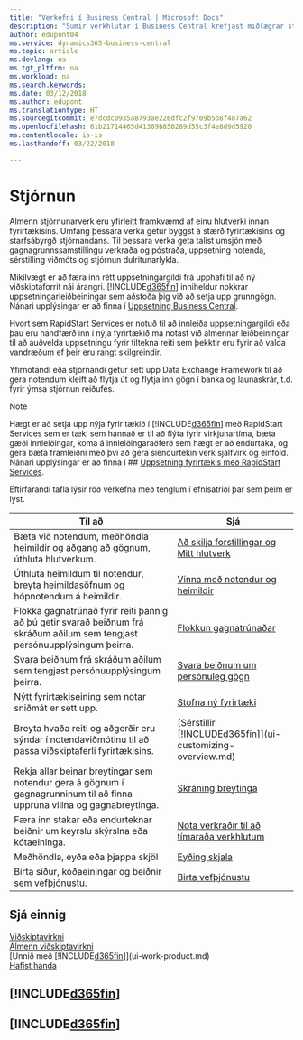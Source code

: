 ```yaml
---
title: "Verkefni í Business Central | Microsoft Docs"
description: "Sumir verkhlutar í Business Central krefjast miðlægrar stjórnunar og uppsetningar. Sjáðu hverjir þeir eru og lærðu hvað skal gera."
author: edupont04
ms.service: dynamics365-business-central
ms.topic: article
ms.devlang: na
ms.tgt_pltfrm: na
ms.workload: na
ms.search.keywords: 
ms.date: 03/12/2018
ms.author: edupont
ms.translationtype: HT
ms.sourcegitcommit: e7dcdc0935a8793ae226dfc2f9709b5b8f487a62
ms.openlocfilehash: 61b21714465d41369b850289d55c3f4e8d9d5920
ms.contentlocale: is-is
ms.lasthandoff: 03/22/2018

---
```

# <a name="administration"></a>Stjórnun
Almenn stjórnunarverk eru yfirleitt framkvæmd af einu hlutverki innan fyrirtækisins. Umfang þessara verka getur byggst á stærð fyrirtækisins og starfsábyrgð stjórnandans. Til þessara verka geta talist umsjón með gagnagrunnssamstillingu verkraða og póstraða, uppsetning notenda, sérstilling viðmóts og stjórnun dulritunarlykla.  

Mikilvægt er að færa inn rétt uppsetningargildi frá upphafi til að ný viðskiptaforrit nái árangri. [!INCLUDE[d365fin](includes/d365fin_md.md)] inniheldur nokkrar uppsetningarleiðbeiningar sem aðstoða þig við að setja upp grunngögn. Nánari upplýsingar er að finna í [Uppsetning Business Central](setup.md).

Hvort sem RapidStart Services er notuð til að innleiða uppsetningargildi eða þau eru handfærð inn í nýja fyrirtækið má notast við almennar leiðbeiningar til að auðvelda uppsetningu fyrir tiltekna reiti sem þekktir eru fyrir að valda vandræðum ef þeir eru rangt skilgreindir.  

Yfirnotandi eða stjórnandi getur sett upp Data Exchange Framework til að gera notendum kleift að flytja út og flytja inn gögn í banka og launaskrár, t.d. fyrir ýmsa stjórnun reiðufés.

> [!NOTE]
> Hægt er að setja upp nýja fyrir tækið í [!INCLUDE[d365fin](includes/d365fin_md.md)] með RapidStart Services sem er tæki sem hannað er til að flýta fyrir virkjunartíma, bæta gæði innleiðingar, koma á innleiðingaraðferð sem hægt er að endurtaka, og gera bæta framleiðni með því að gera síendurtekin verk sjálfvirk og einföld. Nánari upplýsingar er að finna í ## [Uppsetning fyrirtækis með RapidStart Services](admin-set-up-a-company-with-rapidstart.md).

Eftirfarandi tafla lýsir röð verkefna með tenglum í efnisatriði þar sem þeim er lýst.   

|**Til að**|**Sjá**|  
|------------|-------------|  
|Bæta við notendum, meðhöndla heimildir og aðgang að gögnum, úthluta hlutverkum.|[Að skilja forstillingar og Mitt hlutverk](admin-users-profiles-roles.md)|  
|Úthluta heimildum til notendur, breyta heimildasöfnum og hópnotendum á heimildir.|[Vinna með notendur og heimildir](ui-how-users-permissions.md)|
|Flokka gagnatrúnað fyrir reiti þannig að þú getir svarað beiðnum frá skráðum aðilum sem tengjast persónuupplýsingum þeirra.|[Flokkun gagnatrúnaðar](admin-classifying-data-sensitivity.md)|
|Svara beiðnum frá skráðum aðilum sem tengjast persónuupplýsingum þeirra.|[Svara beiðnum um persónuleg gögn](admin-responding-to-requests-about-personal-data.md)|
|Nýtt fyrirtækiseining sem notar sniðmát er sett upp.|[Stofna ný fyrirtæki](about-new-company.md)|
|Breyta hvaða reiti og aðgerðir eru sýndar í notendaviðmótinu til að passa viðskiptaferli fyrirtækisins. |[Sérstillir [!INCLUDE[d365fin](includes/d365fin_md.md)]](ui-customizing-overview.md) |
|Rekja allar beinar breytingar sem notendur gera á gögnum í gagnagrunninum til að finna uppruna villna og gagnabreytinga.|[Skráning breytinga](across-log-changes.md)|  
|Færa inn stakar eða endurteknar beiðnir um keyrslu skýrslna eða kótaeininga.|[Nota verkraðir til að tímaraða verkhlutum](admin-job-queues-schedule-tasks.md)|  
|Meðhöndla, eyða eða þjappa skjöl|[Eyðing skjala](admin-manage-documents.md)|  
|Birta síður, kóðaeiningar og beiðnir sem vefþjónustu.|[Birta vefþjónustu](across-how-publish-web-service.md)|

## <a name="see-also"></a>Sjá einnig
[Viðskiptavirkni](across-business-functionality.md)  
[Almenn viðskiptavirkni](ui-across-business-areas.md)  
[Unnið með [!INCLUDE[d365fin](includes/d365fin_md.md)]](ui-work-product.md)  
[Hafist handa](product-get-started.md)  

## [!INCLUDE[d365fin](includes/free_trial_md.md)]  
## [!INCLUDE[d365fin](includes/training_link_md.md)]


